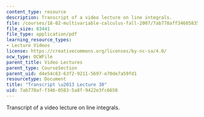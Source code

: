```yaml
---
content_type: resource
description: Transcript of a video lecture on line integrals.
file: /courses/18-02-multivariable-calculus-fall-2007/7ab778aff34605835a8f9422e3fc6650_18_022007L30.pdf
file_size: 83441
file_type: application/pdf
learning_resource_types:
- Lecture Videos
license: https://creativecommons.org/licenses/by-nc-sa/4.0/
ocw_type: OCWFile
parent_title: Video Lectures
parent_type: CourseSection
parent_uid: d4e54c63-63f2-9211-5697-e70de7a59fd1
resourcetype: Document
title: "Transcript \u2013 Lecture 30"
uid: 7ab778af-f346-0583-5a8f-9422e3fc6650
---
```

Transcript of a video lecture on line integrals.